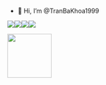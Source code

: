 - 👋 Hi, I’m @TranBaKhoa1999

<!---
TranBaKhoa1999/TranBaKhoa1999 is a ✨ special ✨ repository because its `README.md` (this file) appears on your GitHub profile.
You can click the Preview link to take a look at your changes.
--->
<img src="https://img.shields.io/badge/php-%23777BB4.svg?style=for-the-badge&logo=php&logoColor=white"><img src="https://img.shields.io/badge/laravel-%23FF2D20.svg?style=for-the-badge&logo=laravel&logoColor=white"><img src="https://img.shields.io/badge/javascript-%23323330.svg?style=for-the-badge&logo=javascript&logoColor=%23F7DF1E"><img src="https://img.shields.io/badge/node.js-6DA55F?style=for-the-badge&logo=node.js&logoColor=white">
<div>
<a href="fb.com/TranBaKhoa.1010"><img src="https://scontent.fsgn2-5.fna.fbcdn.net/v/t39.30808-6/273550974_962112378031309_9079823595932949168_n.jpg?_nc_cat=104&ccb=1-5&_nc_sid=09cbfe&_nc_ohc=dI7uFlnLXJMAX_Y08eR&_nc_ht=scontent.fsgn2-5.fna&oh=00_AT_QU-93jSHN1-r1rgc7BaigUfKP8D-FWWDFYM_KYA9K6w&oe=62503231" width="100"/>
 </div><a>

